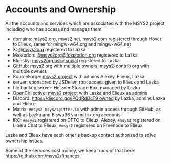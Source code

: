 # Accounts and Ownership

All the accounts and services which are associated with the MSYS2 project, including who has access and manages them.

- domains: msys2.org, msys2.net, msys2.com registered through Hover to Elieux, same for mingw-w64.org and mingw-w64.net
- X: [@msys2org](https://x.com/msys2org) registered to Lazka
- Mastodon: [@msys2org@fosstodon.org](https://fosstodon.org/@msys2org) registered to Lazka
- Bluesky: [msys2org.bsky.social](https://bsky.app/profile/msys2org.bsky.social) registered to Lazka
- GitHub: [msys2](https://github.com/msys2) org with multiple owners, [msys2-contrib](https://github.com/msys2-contrib) org with multiple owners
- SourceForge: [msys2 project](https://sourceforge.net/projects/msys2) with admins Alexey, Elieux, Lazka
- server: sponsored by JSDelivr, root access given to Elieux and Lazka
- file backup server: Hetzner Storage Box, managed by Lazka
- OpenCollective: [msys2 project](https://opencollective.com/msys2) with Lazka and Elieux as admins
- Discord: https://discord.gg/jPQdRdDcT9 owned by Lazka, admins Lazka and Elieux
- Matrix: `#msys2_msys2:gitter.im` with admin access through GitHub, as well as Lazka and Biswa96 via matrix.org accounts
- IRC: `#msys2` registered on OFTC to Elieux, Alexey, `#msys2` registered on Libera Chat to Elieux, `#msys2` registered on Freenode to Elieux

Lazka and Elieux have each other's backup contact authorized to solve ownership issues.

Some of the services cost money, we keep track of that here: https://github.com/msys2/finances
